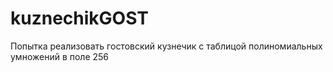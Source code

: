 # kuznechikGOST
Попытка реализовать гостовский кузнечик с таблицой полиномиальных умножений в поле 256
